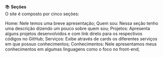 📚 <strong> Seções </strong> <br>
O site é composto por cinco seções:

Home: Nele temos uma breve apresentação;
Quem sou: Nessa seção tenho uma descrição dizendo um pouco sobre quem sou;
Projetos: Apresenta alguns projetos desenvolvidos e com link direto para os respectivos códigos no GitHub;
Serviços: Exibe através de cards os diferentes serviços em que possuo conhecimentos;
Conhecimentos: Nele apresentamos meus conhecimentos em algumas linguagens como o foco no front-end;
